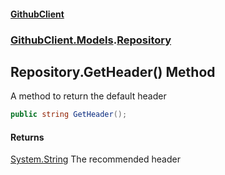 #### [GithubClient](index 'index')
### [GithubClient.Models](GithubClient.Models 'GithubClient.Models').[Repository](GithubClient.Models.Repository 'GithubClient.Models.Repository')

## Repository.GetHeader() Method

A method to return the default header

```csharp
public string GetHeader();
```

#### Returns
[System.String](https://docs.microsoft.com/en-us/dotnet/api/System.String 'System.String')
The recommended header